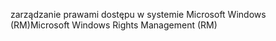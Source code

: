 <span data-ttu-id="d5a93-101">zarządzanie prawami dostępu w systemie Microsoft Windows (RM)</span><span class="sxs-lookup"><span data-stu-id="d5a93-101">Microsoft Windows Rights Management (RM)</span></span>